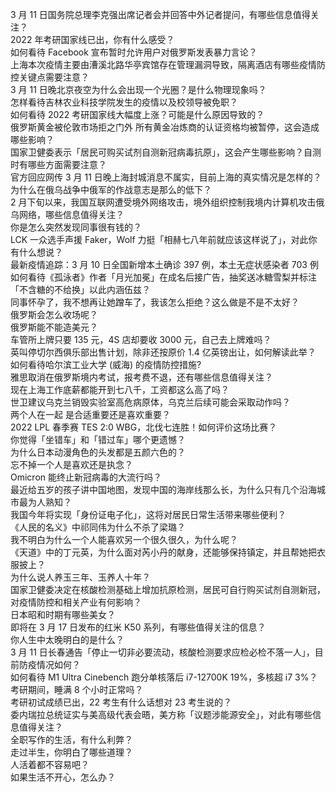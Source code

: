 3 月 11 日国务院总理李克强出席记者会并回答中外记者提问，有哪些信息值得关注？  
2022 年考研国家线已出，你有什么感受？  
如何看待 Facebook 宣布暂时允许用户对俄罗斯发表暴力言论？  
上海本次疫情主要由漕溪北路华亭宾馆存在管理漏洞导致，隔离酒店有哪些疫情防控关键点需要注意？  
3 月 11 日晚北京夜空为什么会出现一个光圈？是什么物理现象吗？  
怎样看待吉林农业科技学院发生的疫情以及校领导被免职？  
如何看待 2022 考研国家线大幅度上涨？可能是什么原因导致的？  
俄罗斯黄金被伦敦市场拒之门外 所有黄金冶炼商的认证资格均被暂停，这会造成哪些影响？  
国家卫健委表示「居民可购买试剂自测新冠病毒抗原」，这会产生哪些影响？自测时有哪些方面需要注意？  
官方回应网传 3 月 11 日晚上海封城消息不属实，目前上海的真实情况是怎样的？  
为什么在俄乌战争中俄军的作战意志是那么的低下？  
2 月下旬以来，我国互联网遭受境外网络攻击，境外组织控制我境内计算机攻击俄乌网络，哪些信息值得关注？  
你是怎么突然发现同事很有钱的？  
LCK 一众选手声援 Faker，Wolf 力挺「相赫七八年前就应该这样说了」，对此你有什么想说？  
最新疫情追踪：3 月 10 日全国新增本土确诊 397 例，本土无症状感染者 703 例  
如何看待《孤泳者》作者「月光加冕」在成名后接广告，抽奖送冰糖雪梨并标注「不含糖的不给换」以此内涵伍兹？  
同事怀孕了，我不想再让她蹭车了，我该怎么拒绝？这么做是不是不太好？  
俄罗斯会怎么收场呢？  
俄罗斯能不能造美元？  
车管所上牌只要 135 元，4S 店却要收 3000 元，自己去上牌难吗？  
英叫停切尔西俱乐部出售计划，除非还按原价 1.4 亿英镑出让，如何解读此举？  
如何看待哈尔滨工业大学 (威海) 的疫情防控措施?  
雅思取消在俄罗斯境内考试，报考费不退，还有哪些信息值得关注？  
现在上海工作底薪都能开到七八千，工资都这么高了吗？  
世卫建议乌克兰销毁实验室高危病原体，乌克兰后续可能会采取动作吗？  
两个人在一起  是合适重要还是喜欢重要？  
2022 LPL 春季赛 TES 2:0 WBG，北伐七连胜！如何评价这场比赛？  
你觉得「坐错车」和「错过车」哪个更遗憾？  
为什么日本动漫角色的头发都是五颜六色的？  
忘不掉一个人是喜欢还是执念？  
Omicron 能终止新冠病毒的大流行吗？  
最近给五岁的孩子讲中国地图，发现中国的海岸线那么长，为什么只有几个沿海城市最为人熟知？  
我国今年将实现「身份证电子化」，这将对居民日常生活带来哪些便利？  
《人民的名义》中祁同伟为什么不杀了梁璐？  
我不明白为什么一个人能喜欢另一个很久很久，为什么呢？  
《天道》中的丁元英，为什么面对芮小丹的献身，还能够保持镇定，并且帮她把衣服披上？  
为什么说人养玉三年、玉养人十年？  
国家卫健委决定在核酸检测基础上增加抗原检测，居民可自行购买试剂自测新冠，对疫情防控和相关产业有何影响？  
日本昭和时期有哪些美女？  
即将在 3 月 17 日发布的红米 K50 系列，有哪些值得关注的信息？  
你人生中太晚明白的是什么？  
3 月 11 日长春通告「停止一切非必要流动，核酸检测要求应检必检不落一人」，目前防疫情况如何？  
如何看待 M1 Ultra Cinebench 跑分单核落后 i7-12700K 19%，多核超 i7 3%？  
考研期间，睡满 8 个小时正常吗？  
考研初试成绩已出，22 考生有什么话想对 23 考生说的？  
委内瑞拉总统证实与美高级代表会晤，美方称「议题涉能源安全」，对此有哪些信息值得关注？  
全职写作的生活，有什么利弊？  
走过半生，你明白了哪些道理？  
人活着都不容易吧？  
如果生活不开心，怎么办？  
